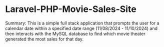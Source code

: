 # Laravel-PHP-Movie-Sales-Site
Summary: This is a simple full stack application that prompts the user for a calendar date within a specified date range (11/08/2024 - 11/10/2024) and then interacts with the MySQL database to find which movie theater generated the most sales for that day.
